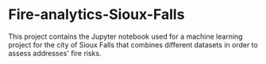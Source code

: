 # Fire-analytics-Sioux-Falls

This project contains the Jupyter notebook used for a machine learning project for the city of Sioux Falls that combines different datasets in order to assess addresses' fire risks.
